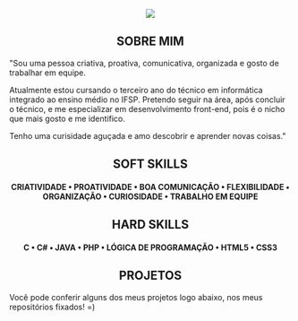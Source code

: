 



<p align="center">
 <img src= "https://media.discordapp.net/attachments/816888490955636747/864915060622098472/Ola_eu_Sou_a_Amanda.png?width=840&height=473  width="500"/>
       </p>
       
       
 <h2 align="center" >SOBRE MIM</h2>
 
 "Sou uma pessoa criativa, proativa, comunicativa, organizada e gosto de trabalhar em equipe. 
 
Atualmente estou cursando o terceiro ano do técnico em informática integrado ao ensino médio no IFSP. Pretendo seguir na área, após concluir o técnico, e me especializar em desenvolvimento front-end, pois é o nicho que mais gosto e me identifico.

Tenho uma curisidade aguçada e amo descobrir e aprender novas coisas."
      

<h2 align="center" > SOFT SKILLS</h2>

<h4 align="center"

 CRIATIVIDADE • PROATIVIDADE • BOA COMUNICAÇÃO • FLEXIBILIDADE • ORGANIZAÇÃO • CURIOSIDADE • TRABALHO EM EQUIPE </h4>

<h2 align="center" >HARD SKILLS</h2>

<h4 align="center"

  C • C# • JAVA • PHP • LÓGICA DE PROGRAMAÇÃO • HTML5 • CSS3
</h4>


<h2 align="center" >PROJETOS</h2>

Você pode conferir alguns dos meus projetos logo abaixo, nos meus repositórios fixados! =)

